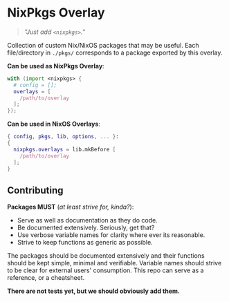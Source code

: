 NixPkgs Overlay
===============

> _"Just add `<nixpkgs>`."_

Collection of custom Nix/NixOS packages that may be useful. Each file/directory
in `./pkgs/` corresponds to a package exported by this overlay.

**Can be used as NixPkgs Overlay**:
```nix
with (import <nixpkgs> {
  # config = []; 
  overlays = [
    /path/to/overlay
  ];
});
```

**Can be used in NixOS Overlays**:
```nix
{ config, pkgs, lib, options, ... }:
{
  nixpkgs.overlays = lib.mkBefore [
    /path/to/overlay
  ];
}
```
Contributing
------------

**Packages MUST** (_at least strive for, kinda?_):
- Serve as well as documentation as they do code.
- Be documented extensively. Seriously, get that?
- Use verbose variable names for clarity where ever its reasonable.
- Strive to keep functions as generic as possible.

The packages should be documented extensively and their functions
should be kept simple, minimal and verifiable. Variable names should
strive to be clear for external users' consumption. This repo can serve
as a reference, or a cheatsheet.

**There are not tests yet, but we should obviously add them.**
